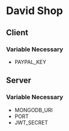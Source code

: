 # David Shop
## Client 
### Variable Necessary
- PAYPAL_KEY


## Server
### Variable Necessary
- MONGODB_URI
- PORT
- JWT_SECRET
